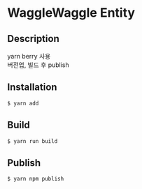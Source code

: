 # WaggleWaggle Entity

## Description

yarn berry 사용</br>
버전업, 빌드 후 publish

## Installation

```bash
$ yarn add
```

## Build

```bash
$ yarn run build
```

## Publish

```bash
$ yarn npm publish
```